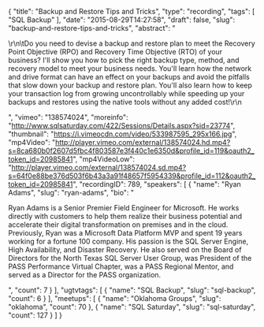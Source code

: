 {
  "title": "Backup and Restore Tips and Tricks",
  "type": "recording",
  "tags": [
    "SQL Backup"
  ],
  "date": "2015-08-29T14:27:58",
  "draft": false,
  "slug": "backup-and-restore-tips-and-tricks",
  "abstract": "<p>\r\n\tDo you need to devise a backup and restore plan to meet the Recovery Point Objective (RPO) and Recovery Time Objective (RTO) of your business?  I'll show you how to pick the right backup type, method, and recovery model to meet your business needs.  You'll learn how the network and drive format can have an effect on your backups and avoid the pitfalls that slow down your backup and restore plan.  You'll also learn how to keep your transaction log from growing uncontrollably while speeding up your backups and restores using the native tools without any added cost!\r\n</p>",
  "vimeo": "138574024",
  "moreinfo": "http://www.sqlsaturday.com/422/Sessions/Details.aspx?sid=23774",
  "thumbnail": "https://i.vimeocdn.com/video/533987595_295x166.jpg",
  "mp4Video": "http://player.vimeo.com/external/138574024.hd.mp4?s=8ca680b0f2607d5fbc4f803587e3f440c1e6350d&profile_id=119&oauth2_token_id=20985841",
  "mp4VideoLow": "http://player.vimeo.com/external/138574024.sd.mp4?s=64f0e88be376d503f6b43a3a91f48657f5954339&profile_id=112&oauth2_token_id=20985841",
  "recordingID": 789,
  "speakers": [
    {
      "name": "Ryan Adams",
      "slug": "ryan-adams",
      "bio": "<p>Ryan Adams is a Senior Premier Field Engineer for Microsoft.  He works directly with customers to help them realize their business potential and accelerate their digital transformation on premises and in the cloud. Previously, Ryan was a Microsoft Data Platform MVP and spent 19 years working for a fortune 100 company.  His passion is the SQL Server Engine, High Availability, and Disaster Recovery. He also served on the Board of Directors for the North Texas SQL Server User Group, was President of the PASS Performance Virtual Chapter, was a PASS Regional Mentor, and served as a Director for the PASS organization.</p>",
      "count": 7
    }
  ],
  "ugtvtags": [
    {
      "name": "SQL Backup",
      "slug": "sql-backup",
      "count": 6
    }
  ],
  "meetups": [
    {
      "name": "Oklahoma Groups",
      "slug": "oklahoma",
      "count": 70
    },
    {
      "name": "SQL Saturday",
      "slug": "sql-saturday",
      "count": 127
    }
  ]
}